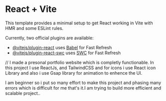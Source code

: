 # React + Vite

This template provides a minimal setup to get React working in Vite with HMR and some ESLint rules.

Currently, two official plugins are available:

- [@vitejs/plugin-react](https://github.com/vitejs/vite-plugin-react/blob/main/packages/plugin-react/README.md) uses [Babel](https://babeljs.io/) for Fast Refresh
- [@vitejs/plugin-react-swc](https://github.com/vitejs/vite-plugin-react-swc) uses [SWC](https://swc.rs/) for Fast Refresh



// I  made a presonal portfolio website which is completly functionable. In this project I use ReactJs, and TailwindCSS and for icons i use React icon Library  and  also i use Gsap  library  for animation to enhence the UI.

 I am beginner so i put so many effort to make this project and phasing  many errors  which is difficult for me that's it.I am trying to build more  efficient and scalable project..
